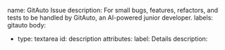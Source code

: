 name: GitAuto Issue
description: For small bugs, features, refactors, and tests to be handled by GitAuto, an AI-powered junior developer.
labels: gitauto
body:
  - type: textarea
    id: description
    attributes:
      label: Details
      description: 
